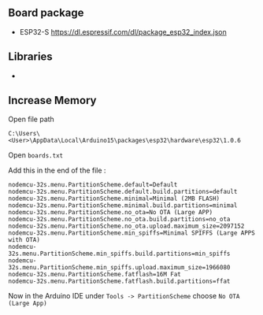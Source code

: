 
## Board package

- ESP32-S https://dl.espressif.com/dl/package_esp32_index.json

## Libraries
-

## Increase Memory 
Open file path

	C:\Users\<User>\AppData\Local\Arduino15\packages\esp32\hardware\esp32\1.0.6
Open `boards.txt`	

Add this in the end of the file :

    nodemcu-32s.menu.PartitionScheme.default=Default
	nodemcu-32s.menu.PartitionScheme.default.build.partitions=default
	nodemcu-32s.menu.PartitionScheme.minimal=Minimal (2MB FLASH)
	nodemcu-32s.menu.PartitionScheme.minimal.build.partitions=minimal
	nodemcu-32s.menu.PartitionScheme.no_ota=No OTA (Large APP)
	nodemcu-32s.menu.PartitionScheme.no_ota.build.partitions=no_ota
	nodemcu-32s.menu.PartitionScheme.no_ota.upload.maximum_size=2097152
	nodemcu-32s.menu.PartitionScheme.min_spiffs=Minimal SPIFFS (Large APPS with OTA)
	nodemcu-32s.menu.PartitionScheme.min_spiffs.build.partitions=min_spiffs
	nodemcu-32s.menu.PartitionScheme.min_spiffs.upload.maximum_size=1966080
	nodemcu-32s.menu.PartitionScheme.fatflash=16M Fat
	nodemcu-32s.menu.PartitionScheme.fatflash.build.partitions=ffat

Now in the Arduino IDE under `Tools -> PartitionScheme` choose `No OTA (Large App)`

##
